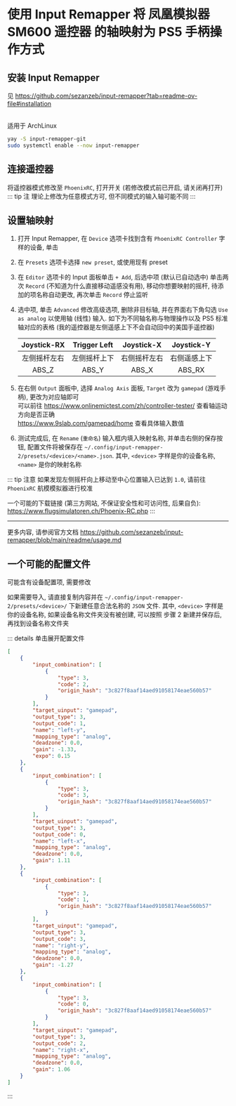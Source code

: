 # 使用 Input Remapper 将 凤凰模拟器 SM600 遥控器 的轴映射为 PS5 手柄操作方式

## 安装 Input Remapper
见 <https://github.com/sezanzeb/input-remapper?tab=readme-ov-file#installation>

 \
适用于 ArchLinux
```sh
yay -S input-remapper-git
sudo systemctl enable --now input-remapper
```

## 连接遥控器
将遥控器模式修改至 `PhoenixRC`, 打开开关 (若修改模式前已开启, 请关闭再打开)
::: tip 注
理论上修改为任意模式方可, 但不同模式的输入轴可能不同
:::

## 设置轴映射
1. 打开 Input Remapper, 在 `Device` 选项卡找到含有 `PhoenixRC Controller` 字样的设备, 单击

2. 在 `Presets` 选项卡选择 `new preset`, 或使用现有 preset

3. 在 `Editor` 选项卡的 Input 面板单击 `+ Add`, 后选中项 (默认已自动选中) 单击两次 `Record` (不知道为什么直接移动遥感没有用), 移动你想要映射的摇杆, 待添加的项名称自动更改, 再次单击 `Record` 停止监听

4. 选中项, 单击 `Advanced` 修改高级选项, 删除非目标轴, 并在界面右下角勾选 `Use as analog` 以使用轴 (线性) 输入. 如下为不同轴名称与物理操作以及 PS5 标准轴对应的表格 (我的遥控器是左侧遥感上下不会自动回中的美国手遥控器)

    | Joystick-RX | Trigger Left | Joystick-X | Joystick-Y |
    | :-: | :-: | :-: | :-: |
    | 左侧摇杆左右 | 左侧摇杆上下 | 右侧摇杆左右 | 右侧遥感上下 |
    | ABS_Z | ABS_Y | ABS_X | ABS_RX |

5. 在右侧 `Output` 面板中, 选择 `Analog Axis` 面板, `Target` 改为 `gamepad` (游戏手柄), 更改为对应轴即可 \
可以前往 <https://www.onlinemictest.com/zh/controller-tester/> 查看轴运动方向是否正确 \
<https://www.9slab.com/gamepad/home> 查看具体输入数值

6. 测试完成后, 在 `Rename` (`重命名`) 输入框内填入映射名称, 并单击右侧的保存按钮, 配置文件将被保存在 `~/.config/input-remapper-2/presets/<device>/<name>.json`. 其中, `<device>` 字样是你的设备名称, `<name>` 是你的映射名称

::: tip 注意
如果发现左侧摇杆向上移动至中心位置输入已达到 `1.0`, 请前往 `PhoenixRC` 航模模拟器进行校准

一个可能的下载链接 (第三方网站, 不保证安全性和可访问性, 后果自负): <https://www.flugsimulatoren.ch/Phoenix-RC.php>
:::

---

更多内容, 请参阅官方文档 <https://github.com/sezanzeb/input-remapper/blob/main/readme/usage.md>

## 一个可能的配置文件
可能含有设备配置项, 需要修改

如果需要导入, 请直接复制内容并在 `~/.config/input-remapper-2/presets/<device>/` 下新建任意合法名称的 `JSON` 文件. 其中, `<device>` 字样是你的设备名称, 如果设备名称文件夹没有被创建, 可以按照 步骤 2 新建并保存后, 再找到设备名称文件夹

::: details 单击展开配置文件
```json
[
    {
        "input_combination": [
            {
                "type": 3,
                "code": 2,
                "origin_hash": "3c827f8aaf14aed91058174eae560b57"
            }
        ],
        "target_uinput": "gamepad",
        "output_type": 3,
        "output_code": 1,
        "name": "left-y",
        "mapping_type": "analog",
        "deadzone": 0.0,
        "gain": -1.33,
        "expo": 0.15
    },
    {
        "input_combination": [
            {
                "type": 3,
                "code": 3,
                "origin_hash": "3c827f8aaf14aed91058174eae560b57"
            }
        ],
        "target_uinput": "gamepad",
        "output_type": 3,
        "output_code": 0,
        "name": "left-x",
        "mapping_type": "analog",
        "deadzone": 0.0,
        "gain": 1.11
    },
    {
        "input_combination": [
            {
                "type": 3,
                "code": 1,
                "origin_hash": "3c827f8aaf14aed91058174eae560b57"
            }
        ],
        "target_uinput": "gamepad",
        "output_type": 3,
        "output_code": 3,
        "name": "right-y",
        "mapping_type": "analog",
        "deadzone": 0.0,
        "gain": -1.27
    },
    {
        "input_combination": [
            {
                "type": 3,
                "code": 0,
                "origin_hash": "3c827f8aaf14aed91058174eae560b57"
            }
        ],
        "target_uinput": "gamepad",
        "output_type": 3,
        "output_code": 2,
        "name": "right-x",
        "mapping_type": "analog",
        "deadzone": 0.0,
        "gain": 1.06
    }
]
```
:::
